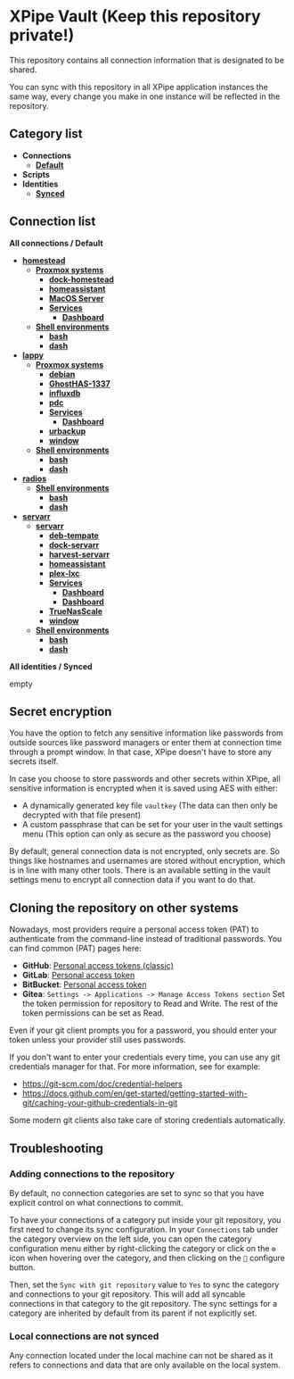 # XPipe Vault (Keep this repository private!)

This repository contains all connection information that is designated to be shared.

You can sync with this repository in all XPipe application instances the same way, every change you make in one instance will be reflected in the repository. 

## Category list

- **Connections**
  - [**Default**](categories/97458c07-75c0-4f9d-a06e-92d8cdf67c40)
- **Scripts**
- **Identities**
  - [**Synced**](categories/69aa5040-28dc-451e-b4ff-1192ce5e1e3c)

## Connection list

**All connections / Default**

- [**homestead**](stores/cd7f928c-5800-4312-956f-032284930316)
  - [**Proxmox systems**](stores/1b8fa294-3e1f-4271-a751-4faed7ed8c67)
    - [**dock-homestead**](stores/c5680ad9-cae0-4b2e-9fca-49cdc9328b9c)
    - [**homeassistant**](stores/74815f7e-16d5-4e9b-8583-38ecb2f32598)
    - [**MacOS Server**](stores/40a07b89-bc4a-4339-aeaa-e7336a5b42c9)
    - [**Services**](stores/a2fb6726-907f-39ed-b17c-03b3a7f460db)
      - [**Dashboard**](stores/5b73c48f-50ad-4a09-aa27-b81dcc4b4238)
  - [**Shell environments**](stores/7f1a8806-7076-3b72-9f14-806fe0db849c)
    - [**bash**](stores/fc766e9e-f7f6-4870-8eca-0a83b3350830)
    - [**dash**](stores/51eb8f89-c0d2-402b-bd5f-a1c88baba76b)
- [**lappy**](stores/5f0946ba-3c68-4a4c-b149-fd21942da438)
  - [**Proxmox systems**](stores/fb7ed1e5-09de-45c2-9f13-38a87df5fc48)
    - [**debian**](stores/fd38cf00-8bc5-4508-9b14-85c5ef27047a)
    - [**GhostHAS-1337**](stores/2e01d428-3140-4a4f-a310-780c98ac975d)
    - [**influxdb**](stores/659a98ee-45f9-4a7a-b0c1-1d180153ac9d)
    - [**pdc**](stores/433bae5e-e592-437f-9ce3-add2d40c895a)
    - [**Services**](stores/39e0302c-db0c-3f3e-bf9e-edbddf541062)
      - [**Dashboard**](stores/012626ff-8cd8-42be-9143-1ca1f558612a)
    - [**urbackup**](stores/12f9d68c-ef6a-47fb-8a6e-3dc48a311f43)
    - [**window**](stores/02cd869a-ba91-412b-8388-ab0aafd493a6)
  - [**Shell environments**](stores/236a9fe2-32ea-33f0-8a19-5cc6128075fb)
    - [**bash**](stores/c4519fc1-2cd5-4800-b983-eb0d00012d75)
    - [**dash**](stores/ca8f524f-85a9-45e0-872b-117358dfee29)
- [**radios**](stores/b90b2e34-3c3a-47c4-959e-25dc69addfb7)
  - [**Shell environments**](stores/ff09790f-deae-375e-9235-d17765ae0ced)
    - [**bash**](stores/57d7b2f5-4940-410d-9a7c-783303e206e2)
    - [**dash**](stores/d664db91-1e4a-4c19-92ac-1e3efc428973)
- [**servarr**](stores/46ef32ea-4a55-40ff-8b4d-688185c2578f)
  - [**servarr**](stores/5e878fba-c3b5-4e7d-aad3-3eee9c247652)
    - [**deb-tempate**](stores/288d5868-4436-4a2d-bbc7-1aef90f3371b)
    - [**dock-servarr**](stores/4d3825b8-d605-433f-818a-832cfb0020ae)
    - [**harvest-servarr**](stores/d3d31ffa-70e3-4159-8b2b-6237b4bc7163)
    - [**homeassistant**](stores/035b9f52-6e46-4788-9f6f-678dda4ca089)
    - [**plex-lxc**](stores/e4fbf58d-eb09-411a-873b-734c37e378bf)
    - [**Services**](stores/3be465ab-4e49-3b3a-babf-d5f009af8226)
      - [**Dashboard**](stores/626efae2-dd0d-449f-837b-1ba2b9943759)
      - [**Dashboard**](stores/447cb110-35a7-4c27-a821-f55806129cbc)
    - [**TrueNasScale**](stores/debaf8be-9e0e-44ff-a544-6b109f0a627a)
    - [**window**](stores/4078e2fd-0149-4061-a03b-aee18d5d0f6b)
  - [**Shell environments**](stores/b3a84a9d-cc7d-32cc-8c93-d3bbe78bfde8)
    - [**bash**](stores/8107881d-1601-4f87-b27c-fb69bda5128b)
    - [**dash**](stores/d57b3ea0-831c-450e-9d40-1374812d9e8d)

**All identities / Synced**

empty


## Secret encryption

You have the option to fetch any sensitive information like passwords from outside sources like password managers or enter them at connection time through a prompt window. In that case, XPipe doesn't have to store any secrets itself.

In case you choose to store passwords and other secrets within XPipe, all sensitive information is encrypted when it is saved using AES with either:

- A dynamically generated key file `vaultkey` (The data can then only be decrypted with that file present)
- A custom passphrase that can be set for your user in the vault settings menu (This option can only as secure as the password you choose)

By default, general connection data is not encrypted, only secrets are.
So things like hostnames and usernames are stored without encryption, which is in line with many other tools.
There is an available setting in the vault settings menu to encrypt all connection data if you want to do that.

## Cloning the repository on other systems

Nowadays, most providers require a personal access token (PAT) to authenticate from the command-line instead of traditional passwords.
You can find common (PAT) pages here:
- **GitHub**: [Personal access tokens (classic)](https://github.com/settings/tokens)
- **GitLab**: [Personal access token](https://docs.gitlab.com/ee/user/profile/personal_access_tokens.html)
- **BitBucket**: [Personal access token](https://support.atlassian.com/bitbucket-cloud/docs/access-tokens/)
- **Gitea**: `Settings -> Applications -> Manage Access Tokens section`
Set the token permission for repository to Read and Write. The rest of the token permissions can be set as Read.

Even if your git client prompts you for a password, you should enter your token unless your provider still uses passwords.

If you don't want to enter your credentials every time, you can use any git credentials manager for that.
For more information, see for example:
- https://git-scm.com/doc/credential-helpers
- https://docs.github.com/en/get-started/getting-started-with-git/caching-your-github-credentials-in-git

Some modern git clients also take care of storing credentials automatically.

## Troubleshooting

### Adding connections to the repository

By default, no connection categories are set to sync so that you have explicit control on what connections to commit.

To have your connections of a category put inside your git repository, you first need to change its sync configuration.
In your `Connections` tab under the category overview on the left side, you can open the category configuration menu either by right-clicking the category or click on the `⚙️` icon when hovering over the category, and then clicking on the `🔧` configure button.

Then, set the `Sync with git repository` value to `Yes` to sync the category and connections to your git repository.
This will add all syncable connections in that category to the git repository.
The sync settings for a category are inherited by default from its parent if not explicitly set.

### Local connections are not synced

Any connection located under the local machine can not be shared as it refers to connections and data that are only available on the local system.
